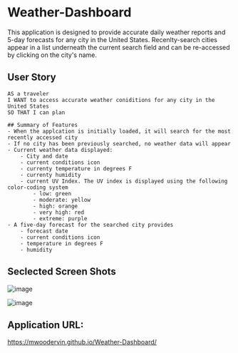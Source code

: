 # Weather-Dashboard

This application is designed to provide accurate daily weather reports and 5-day forecasts for any city in the United States. Recenlty-search cities appear in a list underneath the current search field and can be re-accessed by clicking on the city's name.

## User Story
```
AS a traveler
I WANT to access accurate weather coniditions for any city in the United States
SO THAT I can plan 

## Summary of Features
- When the applcation is initially loaded, it will search for the most recently accessed city
- If no city has been previously searched, no weather data will appear
- Current weather data displayed:
    - City and date
    - current conditions icon
    - currenty temperature in degrees F
    - currenty humidity
    - current UV Index. The UV index is displayed using the following color-coding system 
        - low: green
        - moderate: yellow
        - high: orange
        - very high: red
        - extreme: purple
- A five-day forecast for the searched city provides
    - forecast date
    - current conditions icon
    - temperature in degrees F
    - humidity        
```

## Seclected Screen Shots

![image](https://user-images.githubusercontent.com/65414966/89737847-565f3c00-da42-11ea-8e24-d7efb7560e4d.png)

![image](https://user-images.githubusercontent.com/65414966/89737866-80186300-da42-11ea-994d-3b5e461747b0.png)


## Application URL:
https://mwoodervin.github.io/Weather-Dashboard/

